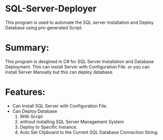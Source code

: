 # SQL-Server-Deployer
This program is used to automate the SQL server Installation and Deploy Database using pre-generated Script.

# Summary:
This program is desgined in C# for SQL Server Installation and Database Deployment.
This can install Server with Configuration File.
or you can install Server Manually but this can deploy database.


# Features:
  - Can Install SQL Server with Configuration File.
  - Can Deploy Database
     1.  With Script
     2.  without installing SQL Server Management System
     3.  Deploy to Specific Instance.
     4.  Auto Set Clipboard to the Current SQL Database Connection String.
